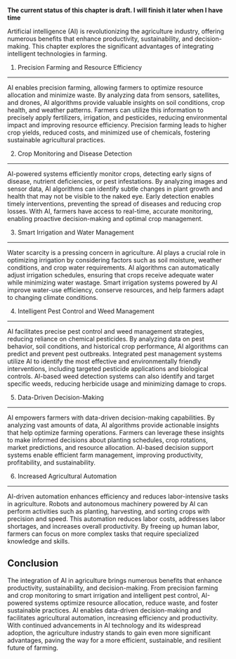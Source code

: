**The current status of this chapter is draft. I will finish it later when I have time**

Artificial intelligence (AI) is revolutionizing the agriculture industry, offering numerous benefits that enhance productivity, sustainability, and decision-making. This chapter explores the significant advantages of integrating intelligent technologies in farming.

1. Precision Farming and Resource Efficiency
--------------------------------------------

AI enables precision farming, allowing farmers to optimize resource allocation and minimize waste. By analyzing data from sensors, satellites, and drones, AI algorithms provide valuable insights on soil conditions, crop health, and weather patterns. Farmers can utilize this information to precisely apply fertilizers, irrigation, and pesticides, reducing environmental impact and improving resource efficiency. Precision farming leads to higher crop yields, reduced costs, and minimized use of chemicals, fostering sustainable agricultural practices.

2. Crop Monitoring and Disease Detection
----------------------------------------

AI-powered systems efficiently monitor crops, detecting early signs of disease, nutrient deficiencies, or pest infestations. By analyzing images and sensor data, AI algorithms can identify subtle changes in plant growth and health that may not be visible to the naked eye. Early detection enables timely interventions, preventing the spread of diseases and reducing crop losses. With AI, farmers have access to real-time, accurate monitoring, enabling proactive decision-making and optimal crop management.

3. Smart Irrigation and Water Management
----------------------------------------

Water scarcity is a pressing concern in agriculture. AI plays a crucial role in optimizing irrigation by considering factors such as soil moisture, weather conditions, and crop water requirements. AI algorithms can automatically adjust irrigation schedules, ensuring that crops receive adequate water while minimizing water wastage. Smart irrigation systems powered by AI improve water-use efficiency, conserve resources, and help farmers adapt to changing climate conditions.

4. Intelligent Pest Control and Weed Management
-----------------------------------------------

AI facilitates precise pest control and weed management strategies, reducing reliance on chemical pesticides. By analyzing data on pest behavior, soil conditions, and historical crop performance, AI algorithms can predict and prevent pest outbreaks. Integrated pest management systems utilize AI to identify the most effective and environmentally friendly interventions, including targeted pesticide applications and biological controls. AI-based weed detection systems can also identify and target specific weeds, reducing herbicide usage and minimizing damage to crops.

5. Data-Driven Decision-Making
------------------------------

AI empowers farmers with data-driven decision-making capabilities. By analyzing vast amounts of data, AI algorithms provide actionable insights that help optimize farming operations. Farmers can leverage these insights to make informed decisions about planting schedules, crop rotations, market predictions, and resource allocation. AI-based decision support systems enable efficient farm management, improving productivity, profitability, and sustainability.

6. Increased Agricultural Automation
------------------------------------

AI-driven automation enhances efficiency and reduces labor-intensive tasks in agriculture. Robots and autonomous machinery powered by AI can perform activities such as planting, harvesting, and sorting crops with precision and speed. This automation reduces labor costs, addresses labor shortages, and increases overall productivity. By freeing up human labor, farmers can focus on more complex tasks that require specialized knowledge and skills.

Conclusion
----------

The integration of AI in agriculture brings numerous benefits that enhance productivity, sustainability, and decision-making. From precision farming and crop monitoring to smart irrigation and intelligent pest control, AI-powered systems optimize resource allocation, reduce waste, and foster sustainable practices. AI enables data-driven decision-making and facilitates agricultural automation, increasing efficiency and productivity. With continued advancements in AI technology and its widespread adoption, the agriculture industry stands to gain even more significant advantages, paving the way for a more efficient, sustainable, and resilient future of farming.
